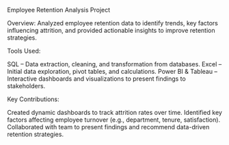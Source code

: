 Employee Retention Analysis Project

Overview:
Analyzed employee retention data to identify trends, key factors influencing attrition, and provided actionable insights to improve retention strategies.

Tools Used:

 SQL – Data extraction, cleaning, and transformation from databases.
 Excel – Initial data exploration, pivot tables, and calculations.
 Power BI & Tableau – Interactive dashboards and visualizations to present findings to stakeholders.

Key Contributions:

 Created dynamic dashboards to track attrition rates over time.
 Identified key factors affecting employee turnover (e.g., department, tenure, satisfaction).
 Collaborated with team to present findings and recommend data-driven retention strategies.

